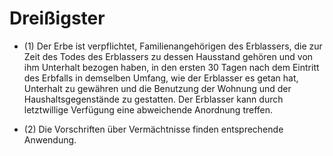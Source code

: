 # Dreißigster

- (1) Der Erbe ist verpflichtet, Familienangehörigen des Erblassers, die zur Zeit des Todes des Erblassers zu dessen Hausstand gehören und von ihm Unterhalt bezogen haben, in den ersten 30 Tagen nach dem Eintritt des Erbfalls in demselben Umfang, wie der Erblasser es getan hat, Unterhalt zu gewähren und die Benutzung der Wohnung und der Haushaltsgegenstände zu gestatten. Der Erblasser kann durch letztwillige Verfügung eine abweichende Anordnung treffen.

- (2) Die Vorschriften über Vermächtnisse finden entsprechende Anwendung.

